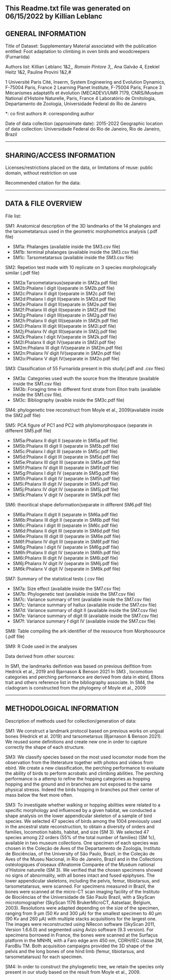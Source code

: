 This Readme.txt file was generated on 06/15/2022 by Killian Leblanc
-------------------
GENERAL INFORMATION
-------------------

Title of Dataset: Supplementary Material associated with the publication entitled: Foot adaptation to climbing in oven birds and woodcreepers (Furnariida)

Authors list: Killian Leblanc 1&2,*, Romain Pintore 3,*, Ana Galvão 4, Ezekiel Heitz 1&2, Pauline Provini 1&2,#

1 Université Paris Cité, Inserm, System Engineering and Evolution Dynamics, F-75004 Paris, France
2 Learning Planet Institute, F-75004 Paris, France
3 Mécanismes adaptatifs et évolution (MECADEV)/UMR 7179, CNRS/Muséum National d’Histoire Naturelle, Paris, France
4 Laboratório de Ornitologia, Departamento de Zoologia, Universidade Federal do Rio de Janeiro

*: co first authors
 #: corresponding author

Date of data collection (approximate date): 2015-2022
Geographic location of data collection: Universidade Federal do Rio de Janeiro, Rio de Janeiro, Brazil

--------------------------
SHARING/ACCESS INFORMATION
-------------------------- 

Licenses/restrictions placed on the data, or limitations of reuse: public domain, without restriction on use

Recommended citation for the data: 


--------------------
DATA & FILE OVERVIEW
--------------------

File list:

SM1: Anatomical description of the 3D landmarks of the 14 phalanges and the tarsometatarsus used in the geometric morphometrics analysis (.pdf file)
- SM1a: Phalanges (available inside the SM3.csv file)
- SM1b: terminal phalanges (available inside the SM3.csv file)
- SM1c: Tarsometatarsus (available inside the SM3.csv file)

SM2: Repetion test made with 10 replicate on 3 species morphologically similar (.pdf file)
- SM2a:Tarsometatarsus(separate in SM2a.pdf file)
- SM2b:Phalanx I digit I(separate in SM2b.pdf file)
- SM2c:Phalanx II digit I(separate in SM2c.pdf file)
- SM2d:Phalanx I digit II(separate in SM2d.pdf file)
- SM2e:Phalanx II digit II(separate in SM2e.pdf file)
- SM2f:Phalanx III digit II(separate in SM2f.pdf file)
- SM2g:Phalanx I digit III(separate in SM2g.pdf file)
- SM2h:Phalanx II digit III(separate in SM2h.pdf file)
- SM2i:Phalanx III digit III(separate in SM2i.pdf file)
- SM2j:Phalanx IV digit III(separate in SM2j.pdf file)
- SM2k:Phalanx I digit IV(separate in SM2k.pdf file)
- SM2l:Phalanx II digit IV(separate in SM2l.pdf file)
- SM2m:Phalanx III digit IV(separate in SM2m.pdf file)
- SM2n:Phalanx IV digit IV(separate in SM2n.pdf file)
- SM2o:Phalanx V digit IV(separate in SM2o.pdf file)

SM3: Classification of 55 Furnariida present in this study(.pdf and .csv files)
- SM3a: Categories used wuth the source from the litterature (available inside the SM1.csv file)
- SM3b: Foraging time in different forst strate from Elton traits (available inside the SM1.csv file).
- SM3c: Bibliography (avaible inside the SM3c.pdf file)

SM4: phylogenetic tree reconstruct from Moyle et al., 2009(available inside the SM2.pdf file)

SM5: PCA figure of PC1 and PC2 with phylomorphospace (separate in different SM5.pdf file)
- SM5a:Phalanx II digit II (separate in SM5a.pdf file)
- SM5b:Phalanx III digit II (separate in SM5b.pdf file)
- SM5c:Phalanx I digit III (separate in SM5c.pdf file)
- SM5d:Phalanx II digit III (separate in SM5d.pdf file)
- SM5e:Phalanx III digit III (separate in SM5e.pdf file)
- SM5f:Phalanx IV digit III (separate in SM5f.pdf file)
- SM5g:Phalanx I digit IV (separate in SM5g.pdf file)
- SM5h:Phalanx II digit IV (separate in SM5h.pdf file)
- SM5i:Phalanx III digit IV (separate in SM5i.pdf file)
- SM5j:Phalanx IV digit IV (separate in SM5j.pdf file)
- SM5k:Phalanx V digit IV (separate in SM5k.pdf file)

SM6: theoritical shape deformation(separate in different SM6.pdf file)
- SM6a:Phalanx II digit II (separate in SM6a.pdf file)
- SM6b:Phalanx III digit II (separate in SM6b.pdf file)
- SM6c:Phalanx I digit III (separate in SM6c.pdf file)
- SM6d:Phalanx II digit III (separate in SM6d.pdf file)
- SM6e:Phalanx III digit III (separate in SM6e.pdf file)
- SM6f:Phalanx IV digit III (separate in SM6f.pdf file)
- SM6g:Phalanx I digit IV (separate in SM6g.pdf file)
- SM6h:Phalanx II digit IV (separate in SM6h.pdf file)
- SM6i:Phalanx III digit IV (separate in SM6i.pdf file)
- SM6j:Phalanx IV digit IV (separate in SM6j.pdf file)
- SM6k:Phalanx V digit IV (separate in SM6k.pdf file)

SM7: Summary of the statistical tests (.csv file)
- SM7a: Size effect (available inside the SM7.csv file)
- SM7b: Phylogenetic test (available inside the SM7.csv file) 
- SM7c: Variance summary of tmt (available inside the SM7.csv file)
- SM7c: Variance summary of hallux (available inside the SM7.csv file)
- SM7d: Variance summary of digit II (available inside the SM7.csv file)
- SM7e: Variance summary of digit III (available inside the SM7.csv file)
- SM7f: Variance summary f digit IV (available inside the SM7.csv file)

SM8: Table compiling the ark identifier of the ressource from Morphosource (.pdf file)

SM9: R Code used in the analyses 


Data derived from other sources:

In SM1, the landmarks deifintion was based on previous deifition from Hedrick et al., 2019 and Bjarnason & Benson 2021
In SM3 , locomotion categories and perching performance are derived from data in ebird, Eltons trait and others reference list in the bibliography associate.
In SM4, the cladogram is constructed from the phylogeny of Moyle et al., 2009



--------------------------
METHODOLOGICAL INFORMATION
--------------------------

Description of methods used for collection/generation of data: 

SM1: We construct a landmark protocol based on previous works on ungual bones (Hedrick et al. 2019) and tarsometarsus (Bjarnason & Benson 2021). We reused some definitions and create new one in order to capture correctly the shape of each structure.

SM3: We classify species based on the most used locomotor mode from the observation from the liteterature together with photos and videos from ebird. We create a new classification, the perching performance to evaluate the ability of birds to perform acrobatic and climbing abilities. The perching performance is a attemp to refine the hopping categories as hopping hopping and the ground and in branches are not exposed to the same physical stresss. Indeed the birds hopping in branches put their center of mass below the feet more often. 

SM3:
To investigate whether walking or hopping abilities were related to a specific morphology and influenced by a given habitat, we conducted a shape analysis on the lower appendicular skeleton of a sample of bird species. We selected 47 species of birds among the 1004 previously used in the ancestral state reconstruction, to obtain a diversity of orders and families, locomotion habits, habitat, and size (SM 3). We selected 47 species among 22 orders (55% of the total number of families) (SM 1c), available in two museum collections. One specimen of each species was chosen in the Coleção de Aves of the Departamento de Zoologia, Instituto de Biociências, of the University of São Paulo, Brazil, in the Coleção de Aves of the Museu Nacional, in Rio de Janeiro, Brazil and in the Collections ostéologiques d'oiseaux d’Anatomie Comparée of the Muséum national d'Histoire naturelle (SM 3). We verified that the chosen specimens showed no signs of abnormality, with all bones intact and fused epiphyses. The lower appendicular skeletons, including the pelvis, femur, tibiotarsus, and tarsometatarsus, were scanned. For specimens measured in Brazil, the bones were scanned at the micro-CT scan imaging facility of the Instituto de Biociências of the Universidade de São Paulo Brazil, with a SkyScan microtomographer (SkyScan 1176 BrukerMicroCT, Aatselaar, Belgium, 2003). Resolutions were adapted depending on the size of the specimen, ranging from 9 µm (50 Kv and 300 μA) for the smallest specimen to 40 µm (90 Kv and 260 μA) with multiple stacks acquisitions for the largest one. The images were reconstructed using NRecon software (SkyScan 2011, Version 1.6.6.0) and segmented using Avizo software (9.3 version). For specimens borrowed in France, the bones were scanned at the Surfaçus platform in the MNHN, with a Faro edge arm 450 nm, CDRH/IEC classe 2M, FaroBlu TM. Both acquisition campaigns provided the 3D shape of the pelvis and the long bones of one hind limb (femur, tibiotarsus, and tarsometatarsus) for each specimen.

SM4: In order to construct the phylogenetic tree, we retain the species only present in our study based on the result from Moyle et al., 2009.
